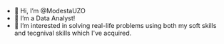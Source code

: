 - 👋 Hi, I’m @ModestaUZO
- 👀 I’m a Data Analyst!
- 🌱 I’m interested in solving real-life problems using both my soft skills and tecgnival skills which I've acquired.
<!---
ModestaUZO/ModestaUZO is a ✨ special ✨ repository because its `README.md` (this file) appears on your GitHub profile.
You can click the Preview link to take a look at your changes.
--->
